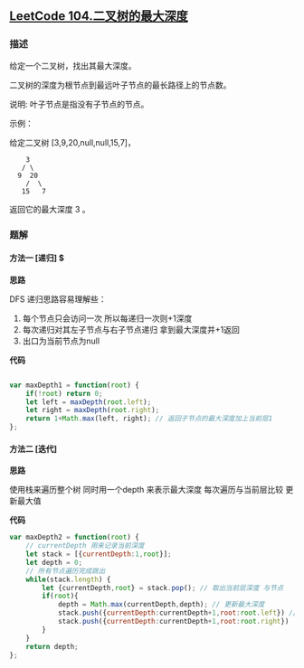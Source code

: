 ## [LeetCode 104.二叉树的最大深度](https://leetcode-cn.com/problems/maximum-depth-of-binary-tree/submissions/)
### 描述

给定一个二叉树，找出其最大深度。

二叉树的深度为根节点到最远叶子节点的最长路径上的节点数。

说明: 叶子节点是指没有子节点的节点。

示例：

给定二叉树 [3,9,20,null,null,15,7]，
```
    3
   / \
  9  20
    /  \
   15   7
```
返回它的最大深度 3 。

### 题解

#### 方法一 [递归] $

**思路**

 DFS 递归思路容易理解些：

 1. 每个节点只会访问一次 所以每递归一次则+1深度
 2. 每次递归对其左子节点与右子节点递归 拿到最大深度并+1返回
 3. 出口为当前节点为null

**代码** 

```Javascript 

var maxDepth1 = function(root) {
    if(!root) return 0;
    let left = maxDepth(root.left);
    let right = maxDepth(root.right);
    return 1+Math.max(left, right); // 返回子节点的最大深度加上当前层1
};
```
#### 方法二  [迭代]
**思路**

使用栈来遍历整个树 同时用一个depth 来表示最大深度 每次遍历与当前层比较 更新最大值

**代码**
```Javascript
var maxDepth2 = function(root) {
    // currentDepth 用来记录当前深度 
    let stack = [{currentDepth:1,root}];
    let depth = 0;
    // 所有节点遍历完成跳出
    while(stack.length) {
        let {currentDepth,root} = stack.pop(); // 取出当前层深度 与节点
        if(root){
            depth = Math.max(currentDepth,depth); // 更新最大深度
            stack.push({currentDepth:currentDepth+1,root:root.left}) // 子节点入栈 同时存入下一层深度
            stack.push({currentDepth:currentDepth+1,root:root.right})
        }
    }
    return depth;
};
```


